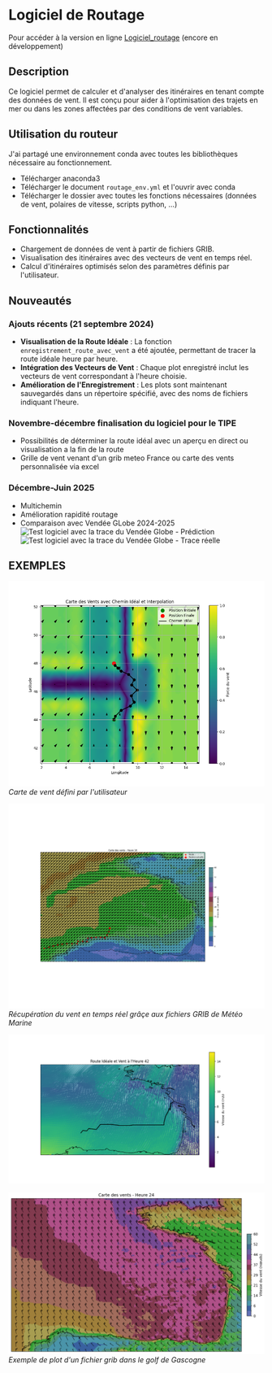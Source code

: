 # Logiciel de Routage

Pour accéder à la version en ligne [Logiciel_routage](https://lhosterouting.streamlit.app) (encore en développement)
## Description

Ce logiciel permet de calculer et d'analyser des itinéraires en tenant compte des données de vent. Il est conçu pour aider à l'optimisation des trajets en mer ou dans les zones affectées par des conditions de vent variables.

## Utilisation du routeur
J'ai partagé une environnement conda avec toutes les bibliothèques nécessaire au fonctionnement.
- Télécharger anaconda3
- Télécharger le document `routage_env.yml` et l'ouvrir avec conda
- Télécharger le dossier avec toutes les fonctions nécessaires (données de vent, polaires de vitesse, scripts python, ...)

## Fonctionnalités

- Chargement de données de vent à partir de fichiers GRIB.
- Visualisation des itinéraires avec des vecteurs de vent en temps réel.
- Calcul d'itinéraires optimisés selon des paramètres définis par l'utilisateur.

## Nouveautés

### Ajouts récents (21 septembre 2024)

- **Visualisation de la Route Idéale** : La fonction `enregistrement_route_avec_vent` a été ajoutée, permettant de tracer la route idéale heure par heure.
- **Intégration des Vecteurs de Vent** : Chaque plot enregistré inclut les vecteurs de vent correspondant à l'heure choisie.
- **Amélioration de l'Enregistrement** : Les plots sont maintenant sauvegardés dans un répertoire spécifié, avec des noms de fichiers indiquant l'heure.

### Novembre-décembre finalisation du logiciel pour le TIPE
- Possibilités de déterminer la route idéal avec un aperçu en direct ou visualisation a la fin de la route
- Grille de vent venant d'un grib meteo France ou carte des vents personnalisée via excel

### Décembre-Juin 2025
- Multichemin
- Amélioration rapidité routage
- Comparaison avec Vendée GLobe 2024-2025
![Test logiciel avec la trace du Vendée Globe - Prédiction](https://github.com/Tutur09/Logiciel_de_routage/raw/main/Exemples\Prédiction_route_CD.png)
![Test logiciel avec la trace du Vendée Globe - Trace réelle](https://github.com/Tutur09/Logiciel_de_routage/raw/main/Exemples\Carte_arrivée_CD_011425.png)

## EXEMPLES
![Carte de vent défini par l'utilisateur](https://github.com/Tutur09/Logiciel_de_routage/raw/main/Exemple.png)
_Carte de vent défini par l'utilisateur_

![Récupération du vent en temps réel grâçe aux fichiers GRIB de Météo Marine](https://github.com/Tutur09/Logiciel_de_routage/raw/main/route_ideale/route_ideale_vent_heure_18.png)
_Récupération du vent en temps réel grâçe aux fichiers GRIB de Météo Marine_

![](https://github.com/Tutur09/Logiciel_de_routage/raw/main/route_ideale/route_ideale_vent_heure_42.png)

![Exemple de plot d'un fichier grib dans le golf de Gascogne](https://github.com/Tutur09/Logiciel_de_routage/raw/main/Carte_vents.png)
_Exemple de plot d'un fichier grib dans le golf de Gascogne_
